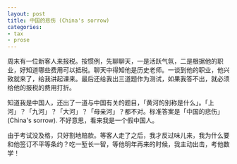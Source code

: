 ```yaml
---
layout: post
title: 中国的悲伤 (China's sorrow)
categories:
- tax
- prose
---
```


周末有一位新客人来报税。按惯例，先聊聊天，一是活跃气氛，二是根据他的职业，好知道哪些费用可以抵税。聊天中得知他是历史老师。一谈到他的职业，他兴致就来了，给我讲起课来。最后还给我出三道题作为测试，如果我答不出，就必须给他的报税的费用打折。

知道我是中国人，还出了一道与中国有关的题目，「黄河的别称是什么」。「上河」？「九河」？「大河」？「母亲河」？都不对。标准答案是「中国的悲伤」(China's sorrow). 不好意思，看来我是一个假中国人。

由于考试没及格，只好割地赔款。等客人走了之后，我才反过味儿来，我为什么要和他签订不平等条约？吃一堑长一智，等他明年再来的时候，我主动出击，考他数学！
